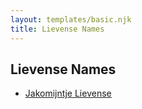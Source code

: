 ```yaml
---
layout: templates/basic.njk
title: Lievense Names
---
```

## Lievense Names
- [Jakomijntje Lievense](/people/7/7376448)